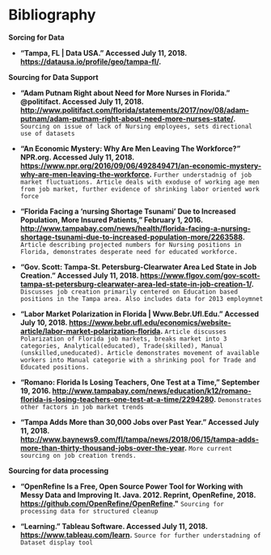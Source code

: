 # Bibliography

**Sorcing for Data**

* **“Tampa, FL | Data USA.” Accessed July 11, 2018. https://datausa.io/profile/geo/tampa-fl/.**

**Sourcing for Data Support**

* **“Adam Putnam Right about Need for More Nurses in Florida.” @politifact. Accessed July 11, 2018. http://www.politifact.com/florida/statements/2017/nov/08/adam-putnam/adam-putnam-right-about-need-more-nurses-state/.**
	`Sourcing on issue of lack of Nursing employees, sets directional use of datasets`

* **“An Economic Mystery: Why Are Men Leaving The Workforce?” NPR.org. Accessed July 11, 2018. https://www.npr.org/2016/09/06/492849471/an-economic-mystery-why-are-men-leaving-the-workforce.**
	`Further understadnig of job market fluctuations. Article deals with exoduse of working age men from job market, further evidence of shrinking labor oriented work force`

* **“Florida Facing a ‘nursing Shortage Tsunami’ Due to Increased Population, More Insured Patients,” February 1, 2016. http://www.tampabay.com/news/health/florida-facing-a-nursing-shortage-tsunami-due-to-increased-population-more/2263588.**
	`Article describing projected numbers for Nursing positions in Florida, demonstrates desperate need for educated workforce.`

* **“Gov. Scott: Tampa-St. Petersburg-Clearwater Area Led State in Job Creation.” Accessed July 11, 2018. https://www.flgov.com/gov-scott-tampa-st-petersburg-clearwater-area-led-state-in-job-creation-1/.**
	`Discusses job creation primarily centered on Education based positions in the Tampa area. Also includes data for 2013 employmnet`
	
* **“Labor Market Polarization in Florida | Www.Bebr.Ufl.Edu.” Accessed July 10, 2018. https://www.bebr.ufl.edu/economics/website-article/labor-market-polarization-florida.**
	`Article discusses Polarization of Florida job markets, breaks market into 3 categories, Analytical(educated), Trade(skilled), Manual (unskilled,uneducated). Article demonstrates movement of available workers into Manual categorie with a shrinking pool for Trade and Educated positions.`
	
* **“Romano: Florida Is Losing Teachers, One Test at a Time,” September 19, 2016. http://www.tampabay.com/news/education/k12/romano-florida-is-losing-teachers-one-test-at-a-time/2294280.**
	`Demonstrates other factors in job market trends`
	
* **“Tampa Adds More than 30,000 Jobs over Past Year.” Accessed July 11, 2018. http://www.baynews9.com/fl/tampa/news/2018/06/15/tampa-adds-more-than-thirty-thousand-jobs-over-the-year.**
	`More current sourcing on job creation trends. `
	
**Sourcing for data processing**

* **“OpenRefine Is a Free, Open Source Power Tool for Working with Messy Data and Improving It. Java. 2012. Reprint, OpenRefine, 2018. https://github.com/OpenRefine/OpenRefine."**
	`Sourcing for processing data for structured cleanup`

* **“Learning.” Tableau Software. Accessed July 11, 2018. https://www.tableau.com/learn.**
	`Source for further understadning of Dataset display tool`
